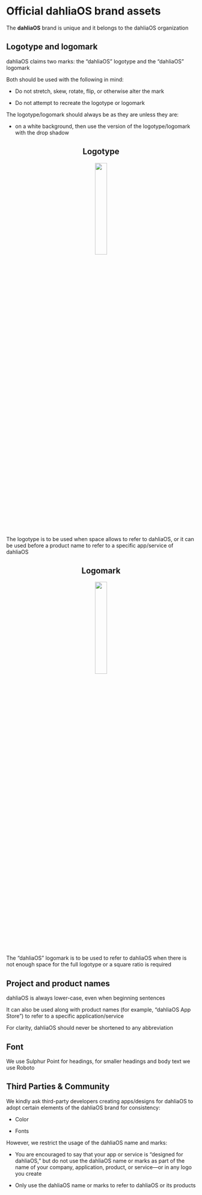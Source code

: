 # Official dahliaOS brand assets

The **dahliaOS** brand is unique and it belongs to the dahliaOS organization

## Logotype and logomark

dahliaOS claims two marks: the “dahliaOS” logotype and the “dahliaOS” logomark

Both should be used with the following in mind:

- Do not stretch, skew, rotate, flip, or otherwise alter the mark

- Do not attempt to recreate the logotype or logomark

The logotype/logomark should always be as they are unless they are: 

- on a white background, then use the version of the logotype/logomark with the drop shadow

<h2 align="center">
    <b>Logotype</b> 
    </h2>

<p align="center">
  <img width="25%" src="https://github.com/dahlia-os/brand/blob/master/Logo%20SVGs/dahliaOS%20logo%20with%20text%20(drop%20shadow).svg"
</p>

The logotype is to be used when space allows to refer to dahliaOS, or it can be used before a product name to refer to a specific app/service of dahliaOS

<h2 align="center">
    <b>Logomark</b> 
    </h2>

<p align="center">
  <img width="25%" src="https://github.com/dahlia-os/brand/blob/master/Logo%20SVGs/dahliaOS%20logo%20(drop%20shadow).svg"
</p>

The “dahliaOS” logomark is to be used to refer to dahliaOS when there is not enough space for the full logotype or a square ratio is required

## Project and product names

dahliaOS is always lower-case, even when beginning sentences

It can also be used along with product names (for example, “dahliaOS App Store”) to refer to a specific application/service

For clarity, dahliaOS should never be shortened to any abbreviation

## Font

We use Sulphur Point for headings, for smaller headings and body text we use Roboto

## Third Parties & Community

We kindly ask third-party developers creating apps/designs for dahliaOS to adopt certain elements of the dahliaOS brand for consistency:

- Color

- Fonts

However, we restrict the usage of the dahliaOS name and marks:

- You are encouraged to say that your app or service is “designed for dahliaOS,” but do not use the dahliaOS name or marks as part of the name of your company, application, product, or service—or in any logo you create

- Only use the dahliaOS name or marks to refer to dahliaOS or its products
